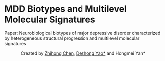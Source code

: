 # MDD Biotypes and Multilevel Molecular Signatures
Paper: Neurobiological biotypes of major depressive disorder characterized by heterogeneous structural progression and multilevel molecular signatures

<p align="center">
Created by <a href="https://github.com/ZHChen-294">Zhihong Chen</a>, 
<a href="https://scholar.google.com.hk/citations?user=ClUoWqsAAAAJ&hl=zh-CN&oi=ao">Dezhong Yao*</a> and Hongmei Yan*
</p>
